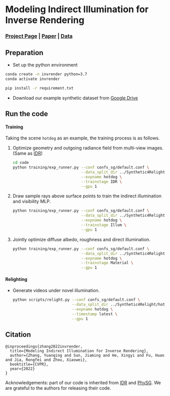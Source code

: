 # Modeling Indirect Illumination for Inverse Rendering

### [Project Page](https://zju3dv.github.io/invrender) | [Paper](https://arxiv.org/pdf/2204.06837.pdf) | [Data](https://drive.google.com/file/d/1wWWu7EaOxtVq8QNalgs6kDqsiAm7xsRh/view?usp=sharing)



## Preparation
- Set up the python environment

```sh
conda create -n invrender python=3.7
conda activate invrender

pip install -r requirement.txt
```

- Download our example synthetic dataset from [Google Drive](https://drive.google.com/file/d/1wWWu7EaOxtVq8QNalgs6kDqsiAm7xsRh/view?usp=sharing)


## Run the code

#### Training

Taking the scene `hotdog` as an example, the training process is as follows.

1. Optimize geometry and outgoing radiance field from multi-view images. (Same as [IDR](https://github.com/lioryariv/idr))

   ```sh
   cd code
   python training/exp_runner.py --conf confs_sg/default.conf \
                                 --data_split_dir ../Synthetic4Relight/hotdog \
                                 --expname hotdog \
                                 --trainstage IDR \
                                 --gpu 1
   ```

2. Draw sample rays above surface points to train the indirect illumination and visibility MLP.

   ```sh
   python training/exp_runner.py --conf confs_sg/default.conf \
                                 --data_split_dir ../Synthetic4Relight/hotdog \
                                 --expname hotdog \
                                 --trainstage Illum \
                                 --gpu 1
   ```
   
3. Jointly optimize diffuse albedo, roughness and direct illumination.

   ```sh
   python training/exp_runner.py --conf confs_sg/default.conf \
                                 --data_split_dir ../Synthetic4Relight/hotdog \
                                 --expname hotdog \
                                 --trainstage Material \
                                 --gpu 1
   ```

#### Relighting

- Generate videos under novel illumination.

  ```sh
  python scripts/relight.py --conf confs_sg/default.conf \
                            --data_split_dir ../Synthetic4Relight/hotdog \
                            --expname hotdog \
                            --timestamp latest \
                            --gpu 1
  ```

## Citation

```
@inproceedings{zhang2022invrender,
  title={Modeling Indirect Illumination for Inverse Rendering},
  author={Zhang, Yuanqing and Sun, Jiaming and He, Xingyi and Fu, Huan and Jia, Rongfei and Zhou, Xiaowei},
  booktitle={CVPR},
  year={2022}
}
```

Acknowledgements: part of our code is inherited from  [IDR](https://github.com/lioryariv/idr) and [PhySG](https://github.com/Kai-46/PhySG). We are grateful to the authors for releasing their code.

